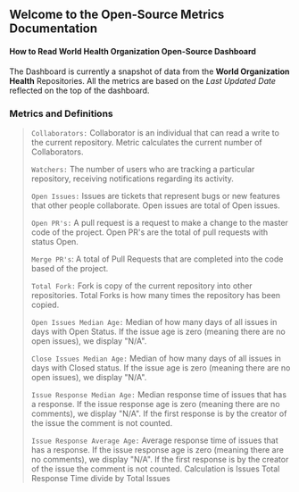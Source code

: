 ## Welcome to the Open-Source Metrics Documentation


#### How to Read World Health Organization Open-Source Dashboard

The Dashboard is currently a snapshot of data from the **World Organization Health** Repositories. All the metrics are based on the _Last  Updated Date_ reflected on the top of the dashboard.


### Metrics and Definitions

> `Collaborators:` Collaborator is an individual that can read a write to the current repository. Metric calculates the current number of Collaborators.
> 
> `Watchers:` The number of users who are tracking a particular repository, receiving notifications regarding its activity. 
> 
> `Open Issues:` Issues are tickets that represent bugs or new features that other people collaborate. Open issues are total of Open issues.
> 
> `Open PR's:` A pull request is a request to make a change to the master code of the project. Open PR's are the total of pull requests with status Open.
> 
> `Merge PR's`: A total of Pull Requests that are completed into the code based of the project. 
>
> `Total Fork:` Fork is copy of the current repository into other repositories. Total Forks is how many times the repository has been copied.
>
> `Open Issues Median Age:` Median of how many days of all issues in days with Open Status. If the issue age is zero (meaning there are no open issues), we display "N/A". 
>
> `Close Issues Median Age:` Median of how many days of all issues in days with Closed status. If the issue age is zero (meaning there are no open issues), we display "N/A".
>
> `Issue Response Median Age:` Median response time of issues that has a response.  If the issue response age is zero (meaning there are no comments), we display "N/A". If the first response is by the creator of the issue the comment is not counted. 
>
> `Issue Response Average Age:` Average response time of issues that has a response. If the issue response age is zero (meaning there are no comments), we display "N/A". If the first response is by the creator of the issue the comment is not counted. Calculation is Issues Total Response Time divide by Total Issues